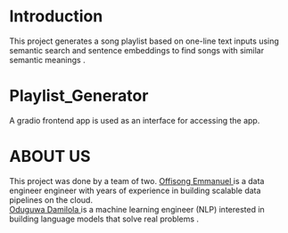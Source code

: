# Introduction
This project generates a song playlist based on one-line text inputs using semantic search and sentence embeddings to find songs with similar semantic meanings .
# Playlist_Generator
A gradio frontend  app is used as an interface for accessing the app.

# ABOUT US
This project was done by a team of two. <a href='https://www.linkedin.com/in/offisong-emmanuel-643b96195/'>Offisong Emmanuel </a> is a data engineer engineer with years of experience in building scalable data pipelines on the cloud. <br>
<a href='https://www.linkedin.com/in/oduguwa-damilola-b089131a8/recent-activity/'> Oduguwa Damilola </a> is a machine learning engineer (NLP) interested in building language models that solve real  problems . 
